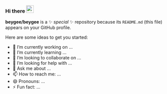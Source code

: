 ### Hi there <img src="https://user-images.githubusercontent.com/7090906/89491598-94fab980-d7ea-11ea-8058-b30f74466a2e.gif" height="24" />

**beygee/beygee** is a ✨ _special_ ✨ repository because its `README.md` (this file) appears on your GitHub profile.

Here are some ideas to get you started:

- 🔭 I’m currently working on ...
- 🌱 I’m currently learning ...
- 👯 I’m looking to collaborate on ...
- 🤔 I’m looking for help with ...
- 💬 Ask me about ...
- 📫 How to reach me: ...
- 😄 Pronouns: ...
- ⚡ Fun fact: ...
